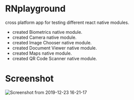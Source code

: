 # RNplayground
  cross platform app for testing different react native  modules.
  
  - created Biometrics native module.
  - created Camera native module.
  - created Image Chooser native module.
  - created Document Viewer native module.
  - created Maps native module.
  - created QR Code Scanner native module.
   

# Screenshot
  ![Screenshot from 2019-12-23 16-21-17](https://user-images.githubusercontent.com/54886032/71345434-4fadb280-25a0-11ea-8a81-f43a39e0e4c5.png)
